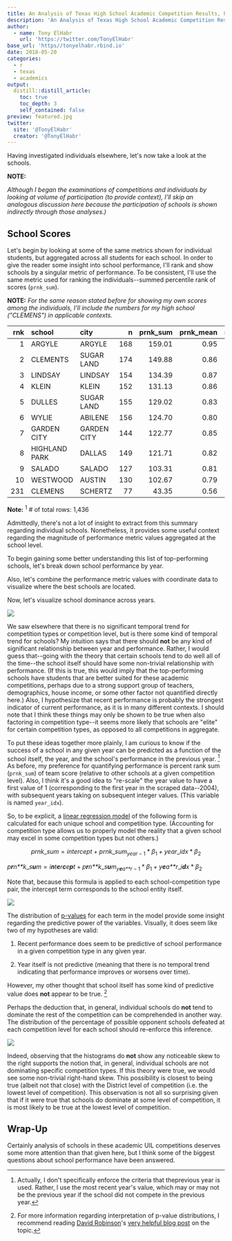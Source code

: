 ```yaml
---
title: An Analysis of Texas High School Academic Competition Results, Part 4 - Schools
description: 'An Analysis of Texas High School Academic Competition Results, Part 4 - Schools'
author:
  - name: Tony ElHabr
    url: 'https://twitter.com/TonyElHabr'
base_url: 'https//tonyelhabr.rbind.io'
date: 2018-05-20
categories:
  - r
  - texas
  - academics
output: 
  distill::distill_article:
    toc: true
    toc_depth: 3
    self_contained: false
preview: featured.jpg
twitter:
  site: '@TonyElHabr'
  creator: '@TonyElHabr'
---
```

Having investigated individuals elsewhere, let's now take a look at the
schools.

**NOTE:**

<i> Although I began the examinations of competitions and individuals by
looking at volume of participation (to provide context), I'll skip an
analogous discussion here because the participation of schools is shown
indirectly through those analyses.) </i>

School Scores
-------------

Let's begin by looking at some of the same metrics shown for individual
students, but aggregated across all students for each school. In order
to give the reader some insight into school performance, I'll rank and
show schools by a singular metric of performance. To be consistent, I'll
use the same metric used for ranking the individuals--summed percentile
rank of scores (`prnk_sum`).

**NOTE:** <i> For the same reason stated before for showing my own
scores among the individuals, I'll include the numbers for my high
school ("CLEMENS") in applicable contexts. </i>

<table style="width:100%;">
<colgroup>
<col width="4%" />
<col width="12%" />
<col width="11%" />
<col width="4%" />
<col width="8%" />
<col width="9%" />
<col width="11%" />
<col width="12%" />
<col width="13%" />
<col width="11%" />
</colgroup>
<thead>
<tr class="header">
<th align="right">rnk</th>
<th align="left">school</th>
<th align="left">city</th>
<th align="right">n</th>
<th align="right">prnk_sum</th>
<th align="right">prnk_mean</th>
<th align="right">n_defeat_sum</th>
<th align="right">n_defeat_mean</th>
<th align="right">n_advanced_sum</th>
<th align="right">n_state_sum</th>
</tr>
</thead>
<tbody>
<tr class="odd">
<td align="right">1</td>
<td align="left">ARGYLE</td>
<td align="left">ARGYLE</td>
<td align="right">168</td>
<td align="right">159.01</td>
<td align="right">0.95</td>
<td align="right">867</td>
<td align="right">5.16</td>
<td align="right">109</td>
<td align="right">53</td>
</tr>
<tr class="even">
<td align="right">2</td>
<td align="left">CLEMENTS</td>
<td align="left">SUGAR LAND</td>
<td align="right">174</td>
<td align="right">149.88</td>
<td align="right">0.86</td>
<td align="right">936</td>
<td align="right">5.38</td>
<td align="right">109</td>
<td align="right">47</td>
</tr>
<tr class="odd">
<td align="right">3</td>
<td align="left">LINDSAY</td>
<td align="left">LINDSAY</td>
<td align="right">154</td>
<td align="right">134.39</td>
<td align="right">0.87</td>
<td align="right">791</td>
<td align="right">5.14</td>
<td align="right">93</td>
<td align="right">40</td>
</tr>
<tr class="even">
<td align="right">4</td>
<td align="left">KLEIN</td>
<td align="left">KLEIN</td>
<td align="right">152</td>
<td align="right">131.13</td>
<td align="right">0.86</td>
<td align="right">783</td>
<td align="right">5.15</td>
<td align="right">87</td>
<td align="right">30</td>
</tr>
<tr class="odd">
<td align="right">5</td>
<td align="left">DULLES</td>
<td align="left">SUGAR LAND</td>
<td align="right">155</td>
<td align="right">129.02</td>
<td align="right">0.83</td>
<td align="right">825</td>
<td align="right">5.32</td>
<td align="right">90</td>
<td align="right">37</td>
</tr>
<tr class="even">
<td align="right">6</td>
<td align="left">WYLIE</td>
<td align="left">ABILENE</td>
<td align="right">156</td>
<td align="right">124.70</td>
<td align="right">0.80</td>
<td align="right">636</td>
<td align="right">4.08</td>
<td align="right">91</td>
<td align="right">31</td>
</tr>
<tr class="odd">
<td align="right">7</td>
<td align="left">GARDEN CITY</td>
<td align="left">GARDEN CITY</td>
<td align="right">144</td>
<td align="right">122.77</td>
<td align="right">0.85</td>
<td align="right">823</td>
<td align="right">5.72</td>
<td align="right">85</td>
<td align="right">33</td>
</tr>
<tr class="even">
<td align="right">8</td>
<td align="left">HIGHLAND PARK</td>
<td align="left">DALLAS</td>
<td align="right">149</td>
<td align="right">121.71</td>
<td align="right">0.82</td>
<td align="right">655</td>
<td align="right">4.40</td>
<td align="right">85</td>
<td align="right">25</td>
</tr>
<tr class="odd">
<td align="right">9</td>
<td align="left">SALADO</td>
<td align="left">SALADO</td>
<td align="right">127</td>
<td align="right">103.31</td>
<td align="right">0.81</td>
<td align="right">605</td>
<td align="right">4.76</td>
<td align="right">73</td>
<td align="right">30</td>
</tr>
<tr class="even">
<td align="right">10</td>
<td align="left">WESTWOOD</td>
<td align="left">AUSTIN</td>
<td align="right">130</td>
<td align="right">102.67</td>
<td align="right">0.79</td>
<td align="right">546</td>
<td align="right">4.20</td>
<td align="right">67</td>
<td align="right">9</td>
</tr>
<tr class="odd">
<td align="right">231</td>
<td align="left">CLEMENS</td>
<td align="left">SCHERTZ</td>
<td align="right">77</td>
<td align="right">43.35</td>
<td align="right">0.56</td>
<td align="right">233</td>
<td align="right">3.03</td>
<td align="right">17</td>
<td align="right">0</td>
</tr>
</tbody>
</table>

**Note:** <sup>1</sup> \# of total rows: 1,436

Admittedly, there's not a lot of insight to extract from this summary
regarding individual schools. Nonetheless, it provides some useful
context regarding the magnitude of performance metric values aggregated
at the school level.

To begin gaining some better understanding this list of top-performing
schools, let's break down school performance by year.

Also, let's combine the performance metric values with coordinate data
to visualize where the best schools are located.

Now, let's visualize school dominance across years.

![](viz_map_schools_stats_tier3_byyear.gif)

We saw elsewhere that there is no significant temporal trend for
competition types or competition level, but is there some kind of
temporal trend for schools? My intuition says that there should **not**
be any kind of significant relationship between year and performance.
Rather, I would guess that--going with the theory that certain schools
tend to do well all of the time--the school itself should have some
non-trivial relationship with performance. (If this is true, this would
imply that the top-performing schools have students that are better
suited for these academic competitions, perhaps due to a strong support
group of teachers, demographics, house income, or some other factor not
quantified directly here.) Also, I hypothesize that recent performance
is probably the strongest indicator of current performance, as it is in
many different contexts. I should note that I think these things may
only be shown to be true when also factoring in competition type--it
seems more likely that schools are "elite" for certain competition
types, as opposed to all competitions in aggregate.

To put these ideas together more plainly, I am curious to know if the
success of a school in any given year can be predicted as a function of
the school itself, the year, and the school's performance in the
previous year. [^1] As before, my preference for quantifying performance
is percent rank sum (`prnk_sum`) of team score (relative to other
schools at a given competition level). Also, I think it's a good idea to
"re-scale" the year value to have a first value of 1 (corresponding to
the first year in the scraped data--2004), with subsequent years taking
on subsequent integer values. (This variable is named `year_idx`).

So, to be explicit, a [linear regression
model](https://en.wikipedia.org/wiki/Linear_regression) of the following
form is calculated for each unique school and competition type.
(Accounting for competition type allows us to properly model the reality
that a given school may excel in some competition types but not others.)

$$
prnk\_sum = intercept + prnk\_sum_{year-1} * \beta_{1} + year\_idx * \beta_{2}
$$

*p**r**n**k*\_*s**u**m* = *i**n**t**e**r**c**e**p**t* + *p**r**n**k*\_*s**u**m*<sub>*y**e**a**r* − 1</sub> \* *β*<sub>1</sub> + *y**e**a**r*\_*i**d**x* \* *β*<sub>2</sub>

Note that, because this formula is applied to each school-competition
type pair, the intercept term corresponds to the school entity itself.

![](viz_schools_stats_bycomp_pv-1.png)

The distribution of [p-values](https://en.wikipedia.org/wiki/P-value)
for each term in the model provide some insight regarding the predictive
power of the variables. Visually, it does seem like two of my hypotheses
are valid:

1.  Recent performance does seem to be predictive of school performance
    in a given competition type in any given year.

2.  Year itself is not predictive (meaning that there is no temporal
    trend indicating that performance improves or worsens over time).

However, my other thought that school itself has some kind of predictive
value does **not** appear to be true. [^2]

Perhaps the deduction that, in general, individual schools do **not**
tend to dominate the rest of the competition can be comprehended in
another way. The distribution of the percentage of possible opponent
schools defeated at each competition level for each school should
re-enforce this inference.

![](viz_schools_n_defeat_pct-1.png)

Indeed, observing that the histograms do **not** show any noticeable
skew to the right supports the notion that, in general, individual
schools are not dominating specific competition types. If this theory
were true, we would see some non-trivial right-hand skew. This
possibility is closest to being true (albeit not that close) with the
District level of competition (i.e. the lowest level of competition).
This observation is not all so surprising given that if it were true
that schools do dominate at some level of competition, it is most likely
to be true at the lowest level of competition.

Wrap-Up
-------

Certainly analysis of schools in these academic UIL competitions
deserves some more attention than that given here, but I think some of
the biggest questions about school performance have been answered.

[^1]: Actually, I don't specifically enforce the criteria that theprevious year is used. Rather, I use the most recent year's value, which may or may not be the previous year if the school did not compete in the previous year.

[^2]: For more information regarding interpretation of p-value distributions, I recommend reading [David Robinson](http://varianceexplained.org/)'s [very helpful blog post](http://varianceexplained.org/statistics/interpreting-pvalue-histogram/) on the topic.
